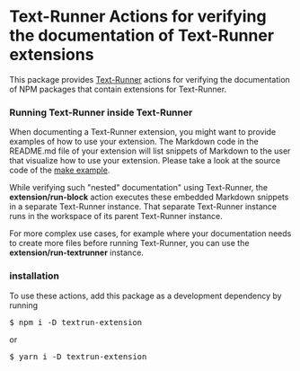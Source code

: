 # Text-Runner Actions for verifying the documentation of Text-Runner extensions

This package provides [Text-Runner](https://github.com/kevgo/text-runner)
actions for verifying the documentation of NPM packages that contain extensions
for Text-Runner.

### Running Text-Runner inside Text-Runner

When documenting a Text-Runner extension, you might want to provide examples of
how to use your extension. The Markdown code in the README.md file of your
extension will list snippets of Markdown to the user that visualize how to use
your extension. Please take a look at the source code of the
[make example](examples/make-commands/README.md).

While verifying such "nested" documentation" using Text-Runner, the
<b textrun="action/name-full">extension/run-block</b> action executes these
embedded Markdown snippets in a separate Text-Runner instance. That separate
Text-Runner instance runs in the workspace of its parent Text-Runner instance.

For more complex use cases, for example where your documentation needs to create
more files before running Text-Runner, you can use the
<b textrun="action/name-full">extension/run-textrunner</b> instance.

### installation

To use these actions, add this package as a development dependency by running

<pre textrun="npm/install">
$ npm i -D textrun-extension
</pre>

or

<pre textrun="npm/install">
$ yarn i -D textrun-extension
</pre>
